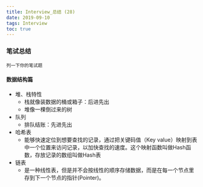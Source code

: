 ```yaml
---
title: Interview_总结 (28)
date: 2019-09-10
tags: Interview
toc: true
---
```


### 笔试总结
    列一下你的笔试题
    
<!-- more -->

#### 数据结构篇
- 堆、栈特性
    * 栈就像装数据的桶或箱子：后进先出
    * 堆像一棵倒过来的树
- 队列
    * 排队结账：先进先出
- 哈希表
    * 能够快速定位到想要查找的记录，通过把关键码值（Key value）映射到表中一个位置来访问记录，以加快查找的速度。这个映射函数叫做Hash函数，存放记录的数组叫做Hash表
- 链表
    * 是一种线性表，但是并不会按线性的顺序存储数据，而是在每一个节点里存到下一个节点的指针(Pointer)。
